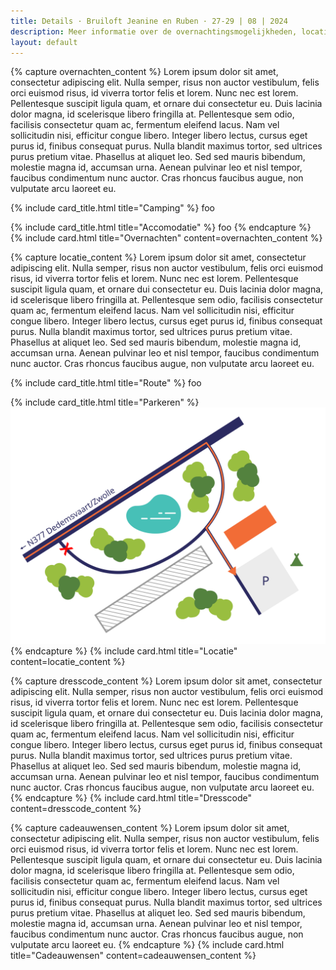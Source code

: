```yaml
---
title: Details · Bruiloft Jeanine en Ruben · 27-29 | 08 | 2024
description: Meer informatie over de overnachtingsmogelijkheden, locatie en andere details van de bruiloft.
layout: default
---
```

{% capture overnachten_content %}
Lorem ipsum dolor sit amet, consectetur adipiscing elit. Nulla semper, risus non auctor vestibulum, felis orci euismod
risus, id viverra tortor felis et lorem. Nunc nec est lorem. Pellentesque suscipit ligula quam, et ornare dui
consectetur eu. Duis lacinia dolor magna, id scelerisque libero fringilla at. Pellentesque sem odio, facilisis
consectetur quam ac, fermentum eleifend lacus. Nam vel sollicitudin nisi, efficitur congue libero. Integer libero
lectus, cursus eget purus id, finibus consequat purus. Nulla blandit maximus tortor, sed ultrices purus pretium vitae.
Phasellus at aliquet leo. Sed sed mauris bibendum, molestie magna id, accumsan urna. Aenean pulvinar leo et nisl tempor,
faucibus condimentum nunc auctor. Cras rhoncus faucibus augue, non vulputate arcu laoreet eu. 

{% include card_title.html title="Camping" %}
foo

{% include card_title.html title="Accomodatie" %}
foo
{% endcapture %}
{% include card.html title="Overnachten" content=overnachten_content %}


{% capture locatie_content %}
Lorem ipsum dolor sit amet, consectetur adipiscing elit. Nulla semper, risus non auctor vestibulum, felis orci euismod
risus, id viverra tortor felis et lorem. Nunc nec est lorem. Pellentesque suscipit ligula quam, et ornare dui
consectetur eu. Duis lacinia dolor magna, id scelerisque libero fringilla at. Pellentesque sem odio, facilisis
consectetur quam ac, fermentum eleifend lacus. Nam vel sollicitudin nisi, efficitur congue libero. Integer libero
lectus, cursus eget purus id, finibus consequat purus. Nulla blandit maximus tortor, sed ultrices purus pretium vitae.
Phasellus at aliquet leo. Sed sed mauris bibendum, molestie magna id, accumsan urna. Aenean pulvinar leo et nisl tempor,
faucibus condimentum nunc auctor. Cras rhoncus faucibus augue, non vulputate arcu laoreet eu.

{% include card_title.html title="Route" %}
foo

{% include card_title.html title="Parkeren" %}
<img src="/images/parkeren-decorated.svg">
{% endcapture %}
{% include card.html title="Locatie" content=locatie_content %}


{% capture dresscode_content %}
Lorem ipsum dolor sit amet, consectetur adipiscing elit. Nulla semper, risus non auctor vestibulum, felis orci euismod
risus, id viverra tortor felis et lorem. Nunc nec est lorem. Pellentesque suscipit ligula quam, et ornare dui
consectetur eu. Duis lacinia dolor magna, id scelerisque libero fringilla at. Pellentesque sem odio, facilisis
consectetur quam ac, fermentum eleifend lacus. Nam vel sollicitudin nisi, efficitur congue libero. Integer libero
lectus, cursus eget purus id, finibus consequat purus. Nulla blandit maximus tortor, sed ultrices purus pretium vitae.
Phasellus at aliquet leo. Sed sed mauris bibendum, molestie magna id, accumsan urna. Aenean pulvinar leo et nisl tempor,
faucibus condimentum nunc auctor. Cras rhoncus faucibus augue, non vulputate arcu laoreet eu.
{% endcapture %}
{% include card.html title="Dresscode" content=dresscode_content %}


{% capture cadeauwensen_content %}
Lorem ipsum dolor sit amet, consectetur adipiscing elit. Nulla semper, risus non auctor vestibulum, felis orci euismod
risus, id viverra tortor felis et lorem. Nunc nec est lorem. Pellentesque suscipit ligula quam, et ornare dui
consectetur eu. Duis lacinia dolor magna, id scelerisque libero fringilla at. Pellentesque sem odio, facilisis
consectetur quam ac, fermentum eleifend lacus. Nam vel sollicitudin nisi, efficitur congue libero. Integer libero
lectus, cursus eget purus id, finibus consequat purus. Nulla blandit maximus tortor, sed ultrices purus pretium vitae.
Phasellus at aliquet leo. Sed sed mauris bibendum, molestie magna id, accumsan urna. Aenean pulvinar leo et nisl tempor,
faucibus condimentum nunc auctor. Cras rhoncus faucibus augue, non vulputate arcu laoreet eu.
{% endcapture %}
{% include card.html title="Cadeauwensen" content=cadeauwensen_content %}
